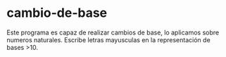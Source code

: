 cambio-de-base
==============

Este programa es capaz de realizar cambios de base, lo aplicamos sobre numeros naturales. Escribe letras mayusculas en la representación de bases >10.
